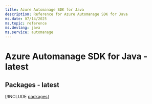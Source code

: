 ```yaml
---
title: Azure Automanage SDK for Java
description: Reference for Azure Automanage SDK for Java
ms.date: 07/14/2025
ms.topic: reference
ms.devlang: java
ms.service: automanage
---
```

# Azure Automanage SDK for Java - latest
## Packages - latest
[!INCLUDE [packages](automanage-index.md)]